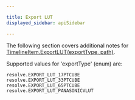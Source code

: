 ```yaml
---

title: Export LUT
displayed_sidebar: apiSidebar

---
```

The following section covers additional notes for [TimelineItem.ExportLUT(exportType, path)](../resolve_api/TimelineItem.md#exportlutexporttype-path).

Supported values for 'exportType' (enum) are:
```
resolve.EXPORT_LUT_17PTCUBE
resolve.EXPORT_LUT_33PTCUBE
resolve.EXPORT_LUT_65PTCUBE
resolve.EXPORT_LUT_PANASONICVLUT
```